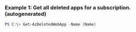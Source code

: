 ### Example 1: Get all deleted apps for a subscription. (autogenerated)
```powershell
PS C:\> Get-AzDeletedWebApp -Name {Name}

```


